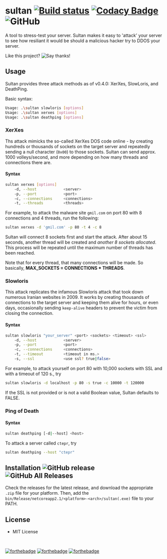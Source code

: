 # sultan [![Build status](https://ci.appveyor.com/api/projects/status/xhyyn53we4o20t3c?svg=true)](https://ci.appveyor.com/project/Kiedtl/sultan) [![Codacy Badge](https://api.codacy.com/project/badge/Grade/41f5a32b2d63424c9681c62ab6cdb752)](https://www.codacy.com/app/lptstr/sultan?utm_source=github.com&amp;utm_medium=referral&amp;utm_content=lptstr/sultan&amp;utm_campaign=Badge_Grade) ![GitHub](https://img.shields.io/github/license/lptstr/sultan.svg)

A tool to stress-test your server.
Sultan makes it easy to 'attack' your server to see how resiliant it would be should a malicious hacker try to DDOS your server.

Like this project? ![Say thanks!](https://img.shields.io/badge/Say%20Thanks-!-1EAEDB.svg)

## Usage
Sultan provides three attack methods as of v0.4.0: XerXes, SlowLoris, and DeathPing.

Basic syntax:
```bash
Usage: .\sultan slowloris [options]
Usage: .\sultan xerxes [options]
Usage: .\sultan deathping [options]
```

### XerXes
Ths attack mimicks the so-called XerXes DOS code online - by creating hundreds or thousands of sockets on the target server and repeatedly sending a null character (`0x00`) to those sockets. Sultan can send approx. 1000 volleys/second, and more depending on how many threads and connections there are.

#### Syntax 
```bash
sultan xerxes [options]
    -d, --host            <server>
    -p, --port            <port>
    -c, --connections     <connections>
    -t, --threads         <threads>
```

For example, to attack the malware site `gmil.com` on port 80 with 8 connections and 4 threads, run the following:
```bash
sultan xerxes -d 'gmil.com' -p 80 -t 4 -c 8
```

Sultan will connect 8 sockets first and start the attack. After about 15 seconds, another thread will be created and *another 8 sockets allocated*. This process will be repeated until the maximum number of threads has been reached.

Note that for every thread, that many connections will be made. So basically,
**MAX_SOCKETS = CONNECTIONS * THREADS**.

### Slowloris
This attack replicates the infamous Slowloris attack that took down numerous Iranian websites in 2009.
It works by creating thousands of connections to the target server and keeping them alive for hours, or even days, occasionally sending `keep-alive` headers to prevent the victim from closing the connection.

#### Syntax
```bash
sultan slowloris "your_server" <port> <sockets> <timeout> <ssl>
    -d, --host            <server>
    -p, --port            <port>
    -c, --connections     <connections>
    -t, --timeout         <timeout in ms.>
    -s, --ssl             <use ssl? true|false>
```

For example, to attack yourself on port 80 with 10,000 sockets with SSL and with a timeout of 120 s., try
```bash
sultan slowloris -d localhost -p 80 -s true -c 10000 -t 120000
```
If the SSL is not provided or is not a valid Boolean value, Sultan defaults to FALSE.

### Ping of Death
#### Syntax
```bash
sultan deathping [-d|--host] <host>
```
To attack a server called `ctepr`, try
```bash
sultan deathping --host "ctepr"
```

## Installation ![GitHub release](https://img.shields.io/github/release/lptstr/sultan.svg) ![GitHub All Releases](https://img.shields.io/github/downloads/lptstr/sultan/total.svg) 
Check the releases for the latest release, and download the appropriate `.zip` file for your platform. Then, add the `bin/Release/netcoreapp2.1/<platform>-<arch>/sultan(.exe)` file to your PATH.

## License
  - MIT License

<br>

[![forthebadge](https://forthebadge.com/images/badges/built-by-developers.svg)](https://forthebadge.com) [![forthebadge](https://forthebadge.com/images/badges/powered-by-electricity.svg)](https://forthebadge.com) [![forthebadge](https://forthebadge.com/images/badges/gluten-free.svg)](https://forthebadge.com)
